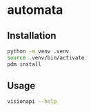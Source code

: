 # automata

## Installation

```bash
python -m venv .venv
source .venv/bin/activate
pdm install
```

## Usage

```bash
visionapi --help
```
